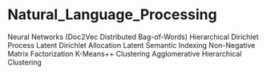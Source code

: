 # Natural_Language_Processing

Neural Networks (Doc2Vec Distributed Bag-of-Words)
Hierarchical Dirichlet Process
Latent Dirichlet Allocation
Latent Semantic Indexing
Non-Negative Matrix Factorization
K-Means++ Clustering
Agglomerative Hierarchical Clustering
